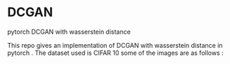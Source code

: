 # DCGAN
pytorch DCGAN with wasserstein distance

This repo gives an implementation of DCGAN with wasserstein distance in pytorch . The dataset used is CIFAR 10 some of the images are as follows :


